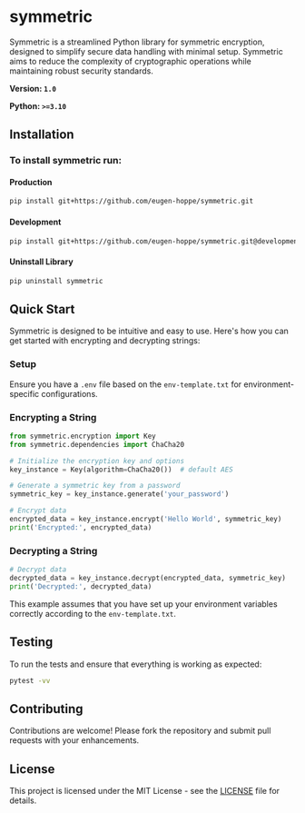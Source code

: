 # symmetric

Symmetric is a streamlined Python library for symmetric encryption, designed to simplify secure data handling with minimal setup. Symmetric aims to reduce the complexity of cryptographic operations while maintaining robust security standards.

**Version: `1.0`**

**Python: `>=3.10`**

## Installation

### To install symmetric run:

#### Production

```bash
pip install git+https://github.com/eugen-hoppe/symmetric.git
```

#### Development

```bash
pip install git+https://github.com/eugen-hoppe/symmetric.git@development
```

#### Uninstall Library
```bash
pip uninstall symmetric
```

## Quick Start

Symmetric is designed to be intuitive and easy to use. Here's how you can get started with encrypting and decrypting strings:

### Setup

Ensure you have a `.env` file based on the `env-template.txt` for environment-specific configurations.

### Encrypting a String

```python
from symmetric.encryption import Key
from symmetric.dependencies import ChaCha20

# Initialize the encryption key and options
key_instance = Key(algorithm=ChaCha20())  # default AES

# Generate a symmetric key from a password
symmetric_key = key_instance.generate('your_password')

# Encrypt data
encrypted_data = key_instance.encrypt('Hello World', symmetric_key)
print('Encrypted:', encrypted_data)
```

### Decrypting a String

```python
# Decrypt data
decrypted_data = key_instance.decrypt(encrypted_data, symmetric_key)
print('Decrypted:', decrypted_data)
```

This example assumes that you have set up your environment variables correctly according to the `env-template.txt`.

## Testing

To run the tests and ensure that everything is working as expected:

```bash
pytest -vv
```

## Contributing

Contributions are welcome! Please fork the repository and submit pull requests with your enhancements.

## License

This project is licensed under the MIT License - see the [LICENSE](LICENSE) file for details.
